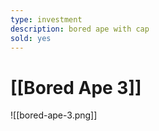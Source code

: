 ```yaml
---
type: investment
description: bored ape with cap
sold: yes
---
```


# [[Bored Ape 3]]

![[bored-ape-3.png]]